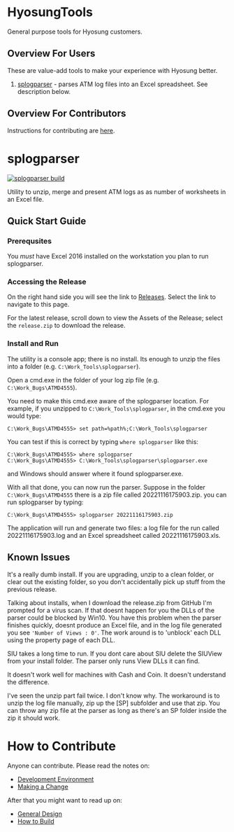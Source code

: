 # HyosungTools
General purpose tools for Hyosung customers.  

## Overview For Users
These are value-add tools to make your experience with Hyosung better. 

1. [splogparser](https://github.com/HyosungTools/splogparser) - parses ATM log files into an Excel spreadsheet. See description below. 

## Overview For Contributors
Instructions for contributing are [here](https://github.com/HyosungTools/docs).

# splogparser
[![splogparser build](https://github.com/HyosungTools/splogparser/actions/workflows/build.yml/badge.svg)](https://github.com/HyosungTools/splogparser/actions/workflows/build.yml)

Utility to unzip, merge and present ATM logs as as number of worksheets in an Excel file.

## Quick Start Guide

### Prerequsites
You *must* have Excel 2016 installed on the workstation you plan to run splogparser. 

### Accessing the Release
On the right hand side you will see the link to [Releases](https://github.com/HyosungTools/splogparser/releases). Select the link to navigate to this page. 

For the latest release, scroll down to view the Assets of the Release; select the `release.zip` to download the release. 

### Install and Run
The utility is a console app; there is no install. Its enough to unzip the files into a folder (e.g. `C:\Work_Tools\splogparser`).

Open a cmd.exe in the folder of your log zip file (e.g. `C:\Work_Bugs\ATMD4555`).

You need to make this cmd.exe aware of the splogparser location. For example, if you unzipped to `C:\Work_Tools\splogparser`, in the cmd.exe you would type: 

```
C:\Work_Bugs\ATMD4555> set path=%path%;C:\Work_Tools\splogparser
```

You can test if this is correct by typing `where splogparser` like this: 

```
C:\Work_Bugs\ATMD4555> where splogparser
C:\Work_Bugs\ATMD4555> C:\Work_Tools\splogparser\splogparser.exe
```

and Windows should answer where it found splogparser.exe.

With all that done, you can now run the parser. Suppose in the folder `C:\Work_Bugs\ATMD4555` there is a zip file called 20221116175903.zip. you can run splogparser by typing: 

```
C:\Work_Bugs\ATMD4555> splogparser 20221116175903.zip
```
The application will run and generate two files: a log file for the run called 20221116175903.log and an Excel spreadsheet called 20221116175903.xls.

## Known Issues

It's a really dumb install. If you are upgrading, unzip to a clean folder, or clear out the existing folder, so you don't accidentally pick up stuff from the previous release. 

Talking about installs, when I download the release.zip from GitHub I'm prompted for a virus scan. If that doesnt happen for you the DLLs of the parser could be blocked by Win10. You have this problem when the parser finishes quickly, doesnt produce an Excel file, and in the log file generated you see `'Number of Views : 0'`. The work around is to 'unblock' each DLL using the property page of each DLL. 

SIU takes a long time to run. If you dont care about SIU delete the SIUView from your install folder. The parser only runs View DLLs it can find. 

It doesn't work well for machines with Cash and Coin. It doesn't understand the difference. 

I've seen the unzip part fail twice. I don't know why. The workaround is to unzip the log file manually, zip up the [SP] subfolder and use that zip. You can throw any zip file at the parser as long as there's an SP folder inside the zip it should work. 

# How to Contribute

Anyone can contribute. Please read the notes on: 

- [Development Environment](https://github.com/HyosungTools/docs/blob/main/DevelopmentEnvironment.md)
- [Making a Change](https://github.com/HyosungTools/docs/blob/main/MakingChanges.md)

After that you might want to read up on: 

- [General Design](https://github.com/HyosungTools/splogparser/blob/main/docs/GeneralDesign.md)
- [How to Build](https://github.com/HyosungTools/splogparser/blob/main/docs/HowToBuild.md)




